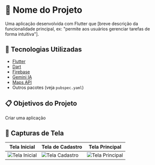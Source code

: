 # 📱 Nome do Projeto

Uma aplicação desenvolvida com Flutter que [breve descrição da funcionalidade principal, ex: "permite aos usuários gerenciar tarefas de forma intuitiva"].

## 🚀 Tecnologias Utilizadas

- [Flutter](https://flutter.dev/)
- [Dart](https://dart.dev/)
- [Firebase](https://firebase.google.com/)
- [Gemini IA]([https://gemini.google.com/](https://ai.google.dev/gemini-api))
- [Maps API](https://developers.google.com/maps/)
- Outros pacotes (veja `pubspec.yaml`)

## 📋 Objetivos do Projeto

Criar uma aplicação 


## 📸 Capturas de Tela

| Tela Inicial | Tela de Cadastro | Tela Principal |
|--------------|------------------|----------------|
| ![Tela Inicial](screenshots/tela_inicial.png) | ![Tela Cadastro](screenshots/tela_cadastro.png) | ![Tela Principal](screenshots/tela_principal.png) |
